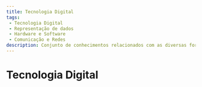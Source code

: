 ```yaml
---
title: Tecnologia Digital
tags:
 - Tecnologia Digital
 - Representação de dados
 - Hardware e Software
 - Comunicação e Redes
description: Conjunto de conhecimentos relacionados com as diversas formas de representação, manipulação e armazenamento de dados, o funcionamento dos computadores em seus apstectos lógicos e físicos e como ocorre a comunicação entre eles.
---
```


# Tecnologia Digital
